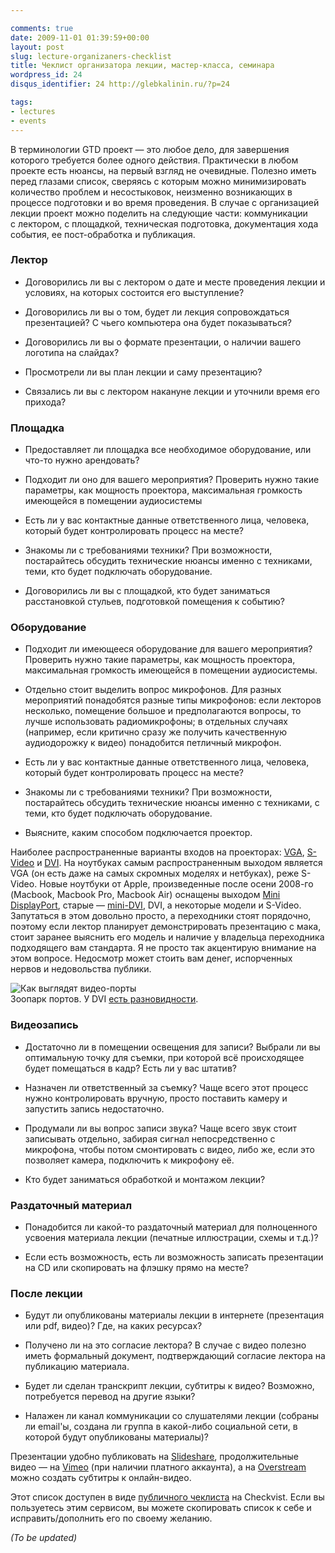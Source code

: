 ```yaml
---

comments: true
date: 2009-11-01 01:39:59+00:00
layout: post
slug: lecture-organizaners-checklist
title: Чеклист организатора лекции, мастер-класса, семинара
wordpress_id: 24
disqus_identifier: 24 http://glebkalinin.ru/?p=24

tags:
- lectures
- events
---
```


В терминологии GTD проект — это любое дело, для завершения которого требуется более одного действия. Практически в любом проекте есть нюансы, на первый взгляд не очевидные. Полезно иметь перед глазами список, сверяясь с которым можно минимизировать количество проблем и несостыковок, неизменно возникающих в процессе подготовки и во время проведения. В случае с организацией лекции проект можно поделить на следующие части: коммуникации с лектором, с площадкой, техническая подготовка, документация хода события, ее пост-обработка и публикация.

<!-- more -->


### Лектор

	
  * Договорились ли вы с лектором о дате и месте проведения лекции и условиях, на которых состоится его выступление?

	
  * Договорились ли вы о том, будет ли лекция сопровождаться презентацией? С чьего компьютера она будет показываться?

	
  * Договорились ли вы о формате презентации, о наличии вашего логотипа на слайдах?

	
  * Просмотрели ли вы план лекции и саму презентацию?

	
  * Связались ли вы с лектором накануне лекции и уточнили время его прихода?




### Площадка

  * Предоставляет ли площадка все необходимое оборудование, или что-то нужно арендовать?

	
  * Подходит ли оно для вашего мероприятия? Проверить нужно такие параметры, как мощность проектора, максимальная громкость имеющейся в помещении аудиосистемы

	
  * Есть ли у вас контактные данные ответственного лица, человека, который будет контролировать процесс на месте?

	
  * Знакомы ли с требованиями техники? При возможности, постарайтесь обсудить технические нюансы именно с техниками, теми, кто будет подключать оборудование.


  * Договорились ли вы с площадкой, кто будет заниматься расстановкой стульев, подготовкой помещения к событию?




### Оборудование





	
  * Подходит ли имеющееся оборудование для вашего мероприятия? Проверить нужно такие параметры, как мощность проектора, максимальная громкость имеющейся в помещении аудиосистемы.

	
  * Отдельно стоит выделить вопрос микрофонов. Для разных мероприятий понадобятся разные типы  микрофонов: если лекторов несколько, помещение большое и предполагаются вопросы, то лучше использовать радиомикрофоны; в отдельных случаях (например, если критично сразу же получить качественную аудиодорожку к видео) понадобится петличный микрофон.

	
  * Есть ли у вас контактные данные ответственного лица, человека, который будет контролировать процесс на месте?

	
  * Знакомы ли с требованиями техники? При возможности, постарайтесь обсудить технические нюансы именно с техниками, с  теми, кто будет подключать оборудование.

	
  * Выясните, каким способом подключается проектор.






Наиболее распространенные варианты входов на проекторах: [VGA](http://ru.wikipedia.org/wiki/VGA_(%D1%80%D0%B0%D0%B7%D1%8A%D1%91%D0%BC)), [S-Video](http://ru.wikipedia.org/wiki/S-Video) и [DVI](http://ru.wikipedia.org/wiki/DVI). На ноутбуках самым распространенным выходом является VGA (он есть даже на самых скромных моделях и нетбуках), реже S-Video. Новые ноутбуки от Apple, произведенные после осени 2008-го (Macbook, Macbook Pro, Macbook Air) оснащены выходом [Mini DisplayPort](http://ru.wikipedia.org/wiki/DisplayPort), старые — [mini-DVI](http://en.wikipedia.org/wiki/Mini_dvi), DVI, а некоторые модели и S-Video. Запутаться в этом довольно просто, а переходники стоят порядочно, поэтому если лектор планирует демонстрировать презентацию с мака, стоит заранее выяснить его модель и наличие у владельца переходника подходящего вам стандарта. Я не просто так акцентирую внимание на этом вопросе. Недосмотр может стоить вам денег, испорченных нервов и недовольства публики.



![Как выглядят видео-порты](http://glebkalinin.ru/featured/2009/11/dvi-vga-s-video-mini-displayport-mini-dvi.png)  
Зоопарк портов. У DVI [есть разновидности](http://ru.wikipedia.org/wiki/DVI).




### Видеозапись





	
  * Достаточно ли в помещении освещения для записи? Выбрали ли вы оптимальную точку для съемки, при которой всё происходящее будет помещаться в кадр? Есть ли у вас штатив?

	
  * Назначен ли ответственный за съемку? Чаще всего этот процесс нужно контролировать вручную, просто поставить камеру и запустить запись недостаточно.

	
  * Продумали ли вы вопрос записи звука? Чаще всего звук стоит записывать отдельно, забирая сигнал непосредственно с микрофона, чтобы потом смонтировать с видео, либо же, если это позволяет камера, подключить к микрофону её.

	
  * Кто будет заниматься обработкой и монтажом лекции?





### Раздаточный материал







  * Понадобится ли какой-то раздаточный материал для полноценного усвоения материала лекции (печатные иллюстрации, схемы и т.д.)?


  * Если есть возможность, есть ли возможность записать презентации на CD или скопировать на флэшку прямо на месте?






### После лекции








	
  * Будут ли опубликованы материалы лекции в интернете (презентация или pdf, видео)? Где, на каких ресурсах?

	
  * Получено ли на это согласие лектора? В случае  с видео полезно иметь формальный документ, подтверждающий согласие лектора на публикацию материала.

	
  * Будет ли сделан транскрипт лекции, субтитры к видео? Возможно, потребуется перевод на другие языки?

	
  * Налажен ли канал коммуникации со слушателями лекции (собраны ли email'ы, создана ли группа в какой-либо социальной сети, в которой будут опубликованы материалы)?





Презентации удобно публиковать на [Slideshare](http://www.slideshare.com/), продолжительные видео — на [Vimeo](http://vimeo.com) (при наличии платного аккаунта), а на [Overstream](http://www.overstream.net/index.php) можно создать субтитры к онлайн-видео.



Этот список доступен в виде [публичного чеклиста](https://checkvist.com/checklists/90215) на Checkvist. Если вы пользуетесь этим сервисом, вы можете скопировать список к себе и исправить/дополнить его по своему желанию.


_(To be updated)_
